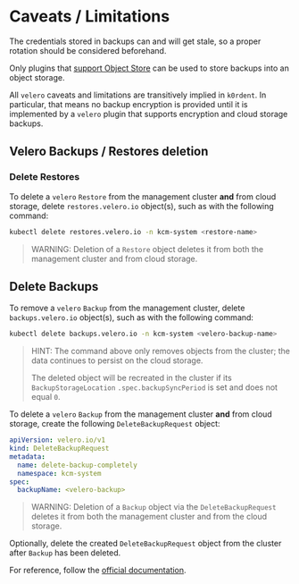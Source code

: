 # Caveats / Limitations

The credentials stored in backups can and will get stale,
so a proper rotation should be considered beforehand.

Only plugins that [support Object Store](https://velero.io/docs/v1.15/supported-providers/)
can be used to store backups into an object storage.

All `velero` caveats and limitations are transitively implied in `k0rdent`. In particular, that
means no backup encryption is provided until it is implemented by a `velero` plugin that supports
encryption and cloud storage backups.

## Velero Backups / Restores deletion

### Delete Restores

To delete a `velero` `Restore` from the management cluster
**and** from cloud storage, delete `restores.velero.io` object(s),
such as with the following command:

```bash
kubectl delete restores.velero.io -n kcm-system <restore-name>
```

> WARNING:
> Deletion of a `Restore` object deletes it from both
> the management cluster and from cloud storage.

## Delete Backups

To remove a `velero` `Backup` from the management cluster,
delete `backups.velero.io` object(s), such as with the following command:

```bash
kubectl delete backups.velero.io -n kcm-system <velero-backup-name>
```

> HINT:
> The command above only removes objects from
> the cluster; the data continues to persist
> on the cloud storage.
>
> The deleted object will be recreated in the
> cluster if its `BackupStorageLocation` `.spec.backupSyncPeriod`
> is set and does not equal `0`.

To delete a `velero` `Backup` from the management cluster
**and** from cloud storage, create the following `DeleteBackupRequest` object:

```yaml
apiVersion: velero.io/v1
kind: DeleteBackupRequest
metadata:
  name: delete-backup-completely
  namespace: kcm-system
spec:
  backupName: <velero-backup>
```

> WARNING:
> Deletion of a `Backup` object via the `DeleteBackupRequest`
> deletes it from both
> the management cluster and from the cloud storage.

Optionally, delete the created `DeleteBackupRequest` object
from the cluster after `Backup` has been deleted.

For reference, follow the [official documentation](https://velero.io/docs/v1.15/backup-reference/#deleting-backups).

